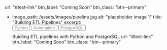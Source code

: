  url: "#test-link"
    btn_label: "Coming Soon"
    btn_class: "btn--primary" 
  - image_path: /assets/images/pipeline.jpg
    alt: "placeholder image 1"
    title: "Building ETL Pipelines"
    excerpt: <div style="margin:0px; margin-bottom:10px;"> 
                  <button type="button" style="background-color:#FFFFFF;  color:#858483; border-radius:3px; border:1px solid gray">Python</button>
                  <button type="button" style="background-color:#FFFFFF;  color:#858483; border-radius:3px; border:1px solid gray">Automation</button>
                  <button type="button" style="background-color:#FFFFFF;  color:#858483; border-radius:3px; border:1px solid gray">PostgreSQL</button>
                                  </div> Buidling ETL pipelines with Python and PostgreSQL 
    url: "#test-link"
    btn_label: "Coming Soon"
    btn_class: "btn--primary"
    
